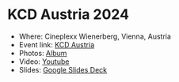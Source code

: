 # KCD Austria 2024

- Where:  Cineplexx Wienerberg, Vienna, Austria
- Event link: [KCD Austria](https://kcdaustria.at/)
- Photos: [Album](/images/KCD%20Austria%202024)
- Video: [Youtube](https://www.youtube.com/watch?v=_TTGPEOsq-Y)
- Slides: [Google Slides Deck](https://docs.google.com/presentation/d/1bQNtGt2-ducS3NzeBBKw1-r_E6QPCdbmAZvS4as2FaU/edit#slide=id.g3079e7a8097_0_3)
